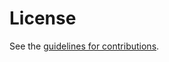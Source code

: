 # License

See the
[guidelines for contributions](https://github.com/mirjak/draft-lmbdhk-quic-multipath/blob/master/CONTRIBUTING.md).
